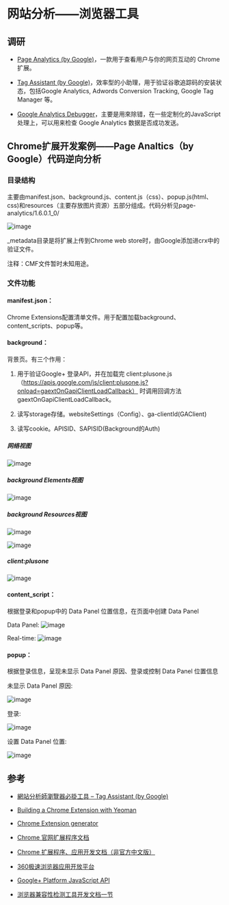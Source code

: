 网站分析——浏览器工具
==========================

调研
---------------

- [Page Analytics (by Google)](https://chrome.google.com/webstore/detail/page-analytics-by-google/fnbdnhhicmebfgdgglcdacdapkcihcoh?hl=en)，一款用于查看用户与你的网页互动的 Chrome 扩展。

- [Tag Assistant (by Google)](https://chrome.google.com/webstore/detail/tag-assistant-by-google/kejbdjndbnbjgmefkgdddjlbokphdefk?utm_source=chrome-ntp-icon)，效率型的小助理，用于验证谷歌追踪码的安装状态，包括Google Analytics, Adwords Conversion Tracking, Google Tag Manager 等。

- [Google Analytics Debugger](https://chrome.google.com/webstore/detail/google-analytics-debugger/jnkmfdileelhofjcijamephohjechhna?utm_source=chrome-ntp-icon)，主要是用來除错，在一些定制化的JavaScript处理上，可以用来检查 Google Analytics 数据是否成功发送。


Chrome扩展开发案例——Page Analtics（by Google）代码逆向分析
---------------



### 目录结构

主要由manifest.json、background.js、content.js（css）、popup.js(html、css)和resources（主要存放图片资源）五部分组成。代码分析见page-analytics/1.6.0.1_0/

![image](./res/dir.png) 

_metadata目录是将扩展上传到Chrome web store时，由Google添加进crx中的验证文件。

注释：CMF文件暂时未知用途。

### 文件功能

#### manifest.json：
Chrome Extensions配置清单文件。用于配置加载background、content_scripts、popup等。

#### background：
背景页。有三个作用：

1. 用于验证Google+ 登录API，并在加载完 client:plusone.js（https://apis.google.com/js/client:plusone.js?onload=gaextOnGapiClientLoadCallback） 时调用回调方法 gaextOnGapiClientLoadCallback。

2. 读写storage存储。websiteSettings（Config）、ga-clientId(GAClient)

3. 读写cookie。APISID、SAPISID(Background的Auth)

##### 网络视图

![image](./res/network-_generated_background_page.png) 

##### background Elements视图

![image](./res/elements-_generated_background_page.png) 

##### background Resources视图

![image](./res/resources-_generated_background_page1.png) 

![image](./res/resources-_generated_background_page2.png) 

##### client:plusone 

![image]() 

#### content_script：
根据登录和popup中的 Data Panel 位置信息，在页面中创建 Data Panel

Data Panel:
![image](./res/iyp_spacer_top.png) 

Real-time:
![image](./res/iyp_toolbar.png) 

#### popup：
根据登录信息，呈现未显示 Data Panel 原因、登录或控制 Data Panel 位置信息

未显示 Data Panel 原因:

![image](./res/reason.png) 

登录:

![image](./res/signin.png) 

设置 Data Panel 位置:

![image](./res/set-position.png) 

参考
---------------

- [網站分析師瀏覽器必掛工具 – Tag Assistant (by Google)](http://blog.wis.com.tw/2013/fay/tag-assistant-by-google/) 

- [Building a Chrome Extension with Yeoman](http://www.alolo.co/blog/2013/10/30/building-a-chrome-extension-with-yeoman)

- [Chrome Extension generator](https://github.com/yeoman/generator-chrome-extension)

- [Chrome 官网扩展程序文档](https://developer.chrome.com/extensions/extension)

- [Chrome 扩展程序、应用开发文档（非官方中文版）](https://code.google.com/p/crxdoczh/)

- [360极速浏览器应用开放平台](http://open.chrome.360.cn/extension_dev/overview.html)

- [Google+ Platform JavaScript API](https://developers.google.com/+/web/api/javascript?hl=zh-cn)

- [浏览器兼容性检测工具开发文档一节](https://github.com/TingGe/compatibility-detector/blob/master/README.md)
